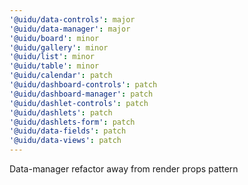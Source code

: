 ```yaml
---
'@uidu/data-controls': major
'@uidu/data-manager': major
'@uidu/board': minor
'@uidu/gallery': minor
'@uidu/list': minor
'@uidu/table': minor
'@uidu/calendar': patch
'@uidu/dashboard-controls': patch
'@uidu/dashboard-manager': patch
'@uidu/dashlet-controls': patch
'@uidu/dashlets': patch
'@uidu/dashlets-form': patch
'@uidu/data-fields': patch
'@uidu/data-views': patch
---
```


Data-manager refactor away from render props pattern

